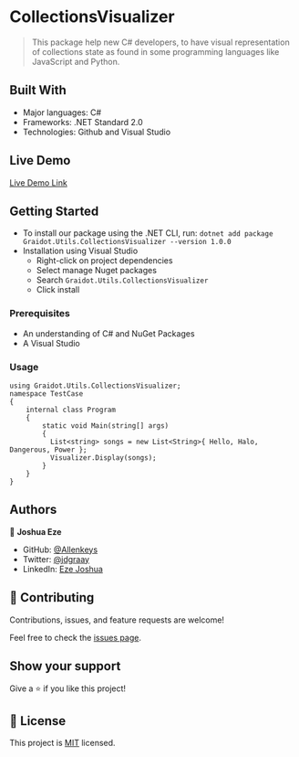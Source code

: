 # CollectionsVisualizer

> This package help new C# developers, to have visual representation of collections state as found in some programming languages like JavaScript and Python.

## Built With

- Major languages: C#
- Frameworks: .NET Standard 2.0
- Technologies: Github and Visual Studio

## Live Demo

[Live Demo Link](https://allenkeys.github.io/CollectionsVisualizer)

## Getting Started

  - To install our package using the .NET CLI, run: `dotnet add package Graidot.Utils.CollectionsVisualizer --version 1.0.0`
  - Installation using Visual Studio
    - Right-click on project dependencies
    - Select manage Nuget packages
    - Search `Graidot.Utils.CollectionsVisualizer`
    - Click install

### Prerequisites
  - An understanding of C# and NuGet Packages
  - A Visual Studio

### Usage
```
using Graidot.Utils.CollectionsVisualizer;
namespace TestCase
{
    internal class Program
    {
        static void Main(string[] args)
        {
          List<string> songs = new List<String>{ Hello, Halo, Dangerous, Power };
          Visualizer.Display(songs);
        }
    }
}
```
## Authors

👤 **Joshua Eze**

- GitHub: [@Allenkeys](https://github.com/Allenkeys)
- Twitter: [@jdgraay](https://twitter.com/jdgraay)
- LinkedIn: [Eze Joshua](https://linkedin.com/in/eze-joshua)


## 🤝 Contributing

Contributions, issues, and feature requests are welcome!

Feel free to check the [issues page](https://github.com/allenkeys/CollectionsVisualizer/issues).


## Show your support

Give a ⭐️ if you like this project!

## 📝 License

This project is [MIT](./LICENSE) licensed.